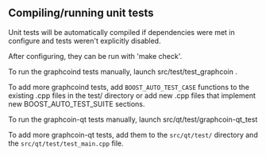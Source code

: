 Compiling/running unit tests
------------------------------------

Unit tests will be automatically compiled if dependencies were met in configure
and tests weren't explicitly disabled.

After configuring, they can be run with 'make check'.

To run the graphcoind tests manually, launch src/test/test_graphcoin .

To add more graphcoind tests, add `BOOST_AUTO_TEST_CASE` functions to the existing
.cpp files in the test/ directory or add new .cpp files that
implement new BOOST_AUTO_TEST_SUITE sections.

To run the graphcoin-qt tests manually, launch src/qt/test/graphcoin-qt_test

To add more graphcoin-qt tests, add them to the `src/qt/test/` directory and
the `src/qt/test/test_main.cpp` file.
